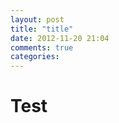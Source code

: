 ```yaml
---
layout: post
title: "title"
date: 2012-11-20 21:04
comments: true
categories: 
---
```

# Test
